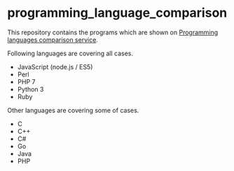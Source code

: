 # programming_language_comparison
This repository contains the programs which are shown on 
<a href="https://programminglang.com/">Programming languages comparison service</a>.

Following languages are covering all cases.
* JavaScript (node.js / ES5)
* Perl
* PHP 7
* Python 3
* Ruby

Other languages are covering some of cases.
* C
* C++
* C#
* Go
* Java
* PHP
